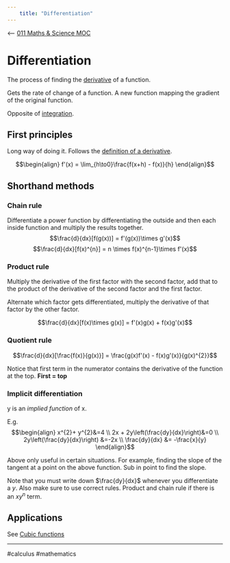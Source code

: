 ```yaml
---
	title: "Differentiation"
---
```

<-- [011 Maths & Science MOC](011%20Maths%20&%20Science%20MOC.md)

# Differentiation

The process of finding the [derivative](Derivatives.md) of a function.

Gets the rate of change of a function. A new function mapping the gradient of the original function.

Opposite of [integration](Integration.md).

## First principles

Long way of doing it. Follows the [definition of a derivative](Derivatives.md#^ed08eb).

$$\begin{align}
f'(x) = \lim_{h\to0}\frac{f(x+h) - f(x)}{h}
\end{align}$$

## Shorthand methods

### Chain rule
Differentiate a power function by differentiating the outside and then each inside function and multiply the results together.
$$\frac{d}{dx}[f(g(x))] = f'(g(x))\times g'(x)$$
$$\frac{d}{dx}[f(x)^{n}] = n \times f(x)^{n-1}\times f'(x)$$

### Product rule
Multiply the derivative of the first factor with the second factor, add that to the product of the derivative of the second factor and the first factor. 

Alternate which factor gets differentiated, multiply the derivative of that factor by the other factor. 

$$\frac{d}{dx}[f(x)\times g(x)] = f'(x)g(x) + f(x)g'(x)$$

### Quotient rule

$$\frac{d}{dx}[\frac{f(x)}{g(x)}] = \frac{g(x)f'(x) - f(x)g'(x)}{g(x)^{2}}$$

Notice that first term in the numerator contains the derivative of the function at the top.
**First = top**

### Implicit differentiation
y is an *implied function* of x.

E.g.
$$\begin{align}
x^{2}+ y^{2}&=4 \\
2x + 2y\left(\frac{dy}{dx}\right)&=0 \\
2y\left(\frac{dy}{dx}\right) &=-2x \\
\frac{dy}{dx} &= -\frac{x}{y} 
\end{align}$$

Above only useful in certain situations. For example, finding the slope of the tangent at a point on the above function. Sub in point to find the slope.

Note that you must write down $\frac{dy}{dx}$ whenever you differentiate a $y$.
Also make sure to use correct rules. Product and chain rule if there is an $xy^{n}$ term. 

## Applications 

See [Cubic functions](Cubic%20functions.md#^fa2300)

---
 #calculus #mathematics